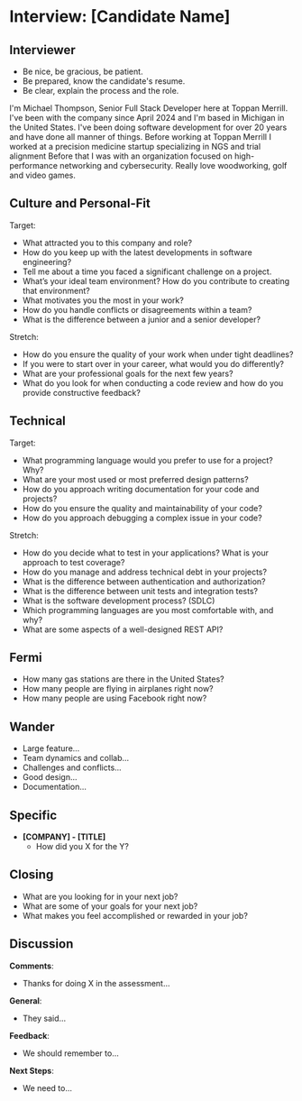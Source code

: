 # Interview: [Candidate Name]

## Interviewer

- Be nice, be gracious, be patient.
- Be prepared, know the candidate's resume.
- Be clear, explain the process and the role.

I'm Michael Thompson, Senior Full Stack Developer here at Toppan Merrill.
I've been with the company since April 2024 and I'm based in Michigan in the United States.
I've been doing software development for over 20 years and have done all manner of things.
Before working at Toppan Merrill I worked at a precision medicine startup specializing in NGS and trial alignment
Before that I was with an organization focused on high-performance networking and cybersecurity.
Really love woodworking, golf and video games.

## Culture and Personal-Fit

Target:

- What attracted you to this company and role?
- How do you keep up with the latest developments in software engineering?
- Tell me about a time you faced a significant challenge on a project.
- What’s your ideal team environment? How do you contribute to creating that environment?
- What motivates you the most in your work?
- How do you handle conflicts or disagreements within a team?
- What is the difference between a junior and a senior developer?

Stretch:

- How do you ensure the quality of your work when under tight deadlines?
- If you were to start over in your career, what would you do differently?
- What are your professional goals for the next few years?
- What do you look for when conducting a code review and how do you provide constructive feedback?

## Technical

Target:

- What programming language would you prefer to use for a project? Why?
- What are your most used or most preferred design patterns?
- How do you approach writing documentation for your code and projects?
- How do you ensure the quality and maintainability of your code?
- How do you approach debugging a complex issue in your code?

Stretch:

- How do you decide what to test in your applications? What is your approach to test coverage?
- How do you manage and address technical debt in your projects?
- What is the difference between authentication and authorization?
- What is the difference between unit tests and integration tests?
- What is the software development process? (SDLC)
- Which programming languages are you most comfortable with, and why?
- What are some aspects of a well-designed REST API?

## Fermi

- How many gas stations are there in the United States?
- How many people are flying in airplanes right now?
- How many people are using Facebook right now?

## Wander

- Large feature...
- Team dynamics and collab...
- Challenges and conflicts...
- Good design...
- Documentation...

## Specific

- **[COMPANY] - [TITLE]**
  - How did you X for the Y?

## Closing

- What are you looking for in your next job?
- What are some of your goals for your next job?
- What makes you feel accomplished or rewarded in your job?

## Discussion

**Comments**:

- Thanks for doing X in the assessment...

**General**:

- They said...

**Feedback**:

- We should remember to...

**Next Steps**:

- We need to...

